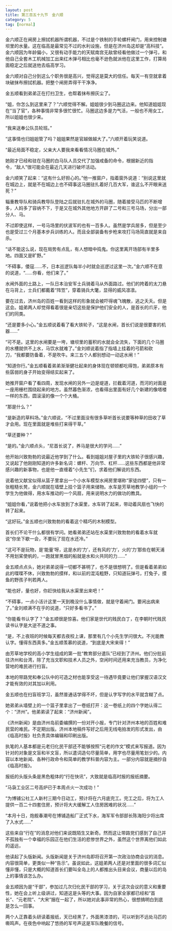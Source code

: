 ```yaml
---
layout: post
title: 第三百五十九节　金六顺
category: 5
tag: [normal]
---
```


金六顺正在闸房上擦拭机器所谓机器，不过是个铁制的手轮螺杆闸门，用来控制塘坝里的水量。这在临高是最常见不过的水利设施，但是在济州岛这却是“高科技”。金六顺因为年龄偏小，又很有动手能力的天赋南宫无敌曾经看他做过一个弹弓，和他自己全套木工机械加工出来红木弹弓相比也毫不逊色就派他在这里工作，打算局面稳定之后就送他去临高学习。

金六顺对自己分到这么个职务很是高兴，觉得这是莫大的信任。每天一有空就拿着块破抹布擦拭机器。把整个闸房弄得干干净净。

金五顺看到弟弟正在打扫卫生，也帮着抹布擦灰尘了。

“姐，你怎么到这里来了？”六顺觉得不解。姐姐很少到马圈这边来。他知道姐姐现在“当了官”，各种事情非常多很忙很忙。马圈这边多是力气活，一般也不用女工，所以姐姐也很少来。

“我来送奉公队员轮班。”

“这事情也归姐姐管了吗？姐姐果然是官越做越大了。”六顺开着玩笑说道。

“最近局面不稳定，父亲大人要我来看看情况马圈在城外。”

她刚才已经和驻在马圈的白马队人员交代了加强戒备的命令，根据新近的指令，“敌人”很可能会在最近几天进行破坏活动。

金六顺笑了起来：“这有什么好担心的。”他一推窗户，指着窗外说道：“别说这里就在城边上，就是不在城边上也不碍事这马圈驻扎着好几百大军，谁这么不开眼来送死？”

辎重教导队和骑兵教导队登陆之后就驻扎在城外的马圈，随着接受马匹的不断增多，人妈多了容纳不下，于是又在城外其他地方开辟了二号和三号马场，分出一部分人、马。

不过即使这样，一号马场里的伏波军的也有一百多人。虽然是学兵居多，但是至少也是受过三个月基本步兵训练的人。而且全部装备有步枪来攻打马场简直就是来自杀。

“话不能这么说，现在局势有点乱，有人想暗中捣鬼。你这里离开场部有半里多地。四面又是旷野。”

“不碍事，倭寇……不，日本巡逻队每半小时就会巡逻过这里一次。”金六顺不在意的说道，“……你看，他们来了。”

水闸外面的土路上，一队日本治安军士兵骑着马从外面路过。他们的挎着的太刀悬在马背上，士兵们都戴着“阵笠”，穿着骑兵大氅，显得的威风凛凛。

要在过去，济州岛的百姓一看到这样的形象就会被吓得魂飞魄散，逃之夭夭。但是这会。姐弟两人却觉得看着很是亲切这些是保护他们安全的人，是首长的爪牙，他们的同类。

“还是要多小心。”金五顺说着看了看大铁轮子，“这是水闸，首长们说是很要害的机器……”

“可不是。这里的水闸要是一垮，塘坝里的蓄积的水就会全流失，下面的几个马圈的水槽就供不上水，马饮水就难了。”金刘顺说着指了指墙上挂着的弓箭和砍刀，“我都要防备着，不是吹牛。来三五个人都别想动一动这水闸！”

“知道你行。”金五顺看着弟弟渐渐健壮起来的身体现在顿顿都吃得饱，弟弟原本有些孱弱的身子开始变得结实起来了。

她推开窗户看了看四周，发现水闸的另外一边是堤道，拦截着河道，而河的对面是一座用栅栏围绕起来的地方。虽然暮色渐浓，也看得出里面有好几个新建的像塔楼一样的东西，圆滚滚的像一个个大桶。

“那是什么？”

“是新造的草料场。”金六顺说，“不过里面没有很多草听首长说要等种草的田收了草才会用。现在里面就是堆些打来得干草。”

“草还要种？”

“是的。”金六顺点头，“尼首长说了，养马是很大的学问……”

他开始兴致勃勃的说最近他学到了什么。看到姐姐对屋子里的大铁轮子很感兴趣，又说起了他刚刚知道的许多新名词：螺杆、万向节、杠杆……这些东西都是他非常感兴趣的新事物，也是他一直缠着“小先生”们，求着他们解说的东西。

说着他又献宝似得从篮子里拿出一个小水车模型水闸房里堪称“家徒四壁”，只有一张粗糙长凳，金六顺就在墙壁上挂个篮子用来储物。水车是芳草地教学小组的一个学生为他做得，用水车推动的一个风扇，用来说明水力的做功的教具。

“姐姐你看，”说着他把小水车放到了水渠里，水车转了起来，带动着风扇也飞快的转了起来。

“这好玩。”金五顺也兴致勃勃的看着这个精巧的木制模型。

首长们不论干什么都很有学问。她看弟弟还站在水渠里兴致勃勃的看着水车就说“你坐下歇一会，不要玩了现在水还冷。”

“这可不是玩物，是‘能量’呀，这是水的‘力’，还有风的‘力’，火的‘力’那些在朝天浦不用划桨使帆的，一跑就冒黑烟的船就是水和火共同的力……”

金五顺点点头，她对弟弟说得一切都不甚明了，也不是很想明了。但是看着弟弟如此的喋喋不休，兴致勃勃的摸样，和以前的混沌粗野，只知道玩弹弓，打兔子，摸鱼的野孩子判若两人。

“能也好，量也好，你赶快给我从水渠里出来吧！”

“不碍事，一点小活计这里一天到晚没什么事情做，就是守着闸门。要闲出病来了。”金刘顺满不在乎的说道，“只好多看书了。”

“你能看书认字了？”金五顺很是惊喜。他们家是世代的贱民白丁，在李朝时代贱民读书认字是大逆不道之事。

“是，不上夜班的时候每天都去夜校上课，那里有几个小先生学问很大。不光能教认字。懂得东西真多。”金五顺羡慕的说道，“到底是大宋来得！”

由芳草地学校的高小学生组成的第一批“教育部分遣队”已经到了济州。他们分批前往济州和台湾，除了充当文职和技术人员之外，空闲时间还用来充当教员，为净化营地的难民进行扫盲。

本地的带路党和奉公队中的可造之材也能享受这一待遇毕竟要让他们掌握汉语汉文才能有效的对其加以利用。

金五顺也在扫盲班学习，虽然普通话学得不坏，但是认字写字的水平就含糊了点。

她弟弟从墙壁上的一个篮子里拿出了一卷纸打开：这一卷纸上的四个字她认得二个：“济州”。他弟弟读了起来：“济州新闻”。

《济州新闻》是由济州岛前委编撰的一份对开小报，专门针对济州本地的百姓和难民营的难民。不定期出版。济州本地稿件写好之后用无线电拍发的形式发出，由《临高时报》社负责具体编辑和印刷出版。

执笔的人基本都是元老归化民干部还不能够按照“元老的作文”模式来写报道。因为针对的对象是文盲和半文盲，所以遣词造句尽量简单，用字也尽量用笔划少的。内容以本地新闻、各种行政命令和简单的教学科普内容为主。一部分内容就是摘抄自《临高时报》。

报纸的头版头条是黑色粗体的“行在快讯”，大致就是临高时报的报纸摘要。

“马袅工业区二号高炉已于本周点火一次成功！”

“为博铺公社工人新村三期今日动工，预计将在六月底完工。完工之后，将为工人提供一百二十四套住房，预计将大大缓解工人住房困难的状况……”

“本月十日，炮舰春潮号在博铺造船厂正式下水，海军军令部部长陈海阳少将出席了入水式……”

这些来自“行在”的消息对他们来说既陌生又新奇。然而这让带路党们感到了自己并不孤独有一个幸福的乐园正在他们生活的悲惨世界之外，虽然这个世界离他们如此的遥远，

他读起了头版新闻。头版新闻是关于济州岛即将召开第一次政治协商会议的消息。内容很简单，更类似一种“告示”。虽说如此，这姐弟两人还是对里面的很多词汇似懂非懂，只是大概的知道首长们要叫全岛上的人都推出头目来会议，商量以后的岛上的事情该怎么办。

金五顺因为是“干部”，参加过几次归化民干部的学习，关于这次会议的意义和重要性，她在会上听上级讲过，知道这是头等的大事。因为自家全家都已经和“首长”、“元老院”、“大宋”捆在一起了，所以她对此事非常的热心，很想搞明白到底是怎么一回事。

两个人正靠着头研读着报纸，天已经黑了，外面黑漆漆的，可以听到不远处马匹的嘶鸣声。在夜色中响起了悠扬的军号声这是军队晚餐的信号。